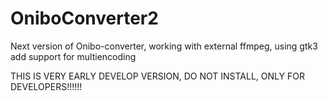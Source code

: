 OniboConverter2
===============

Next version of Onibo-converter, working with external ffmpeg, using gtk3 add support for multiencoding


THIS IS VERY EARLY DEVELOP VERSION, DO NOT INSTALL, ONLY FOR DEVELOPERS!!!!!!
